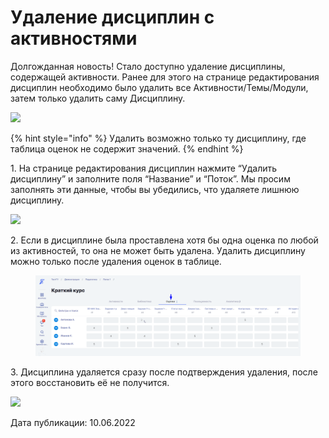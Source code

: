 # Удаление дисциплин с активностями

Долгожданная новость! Стало доступно удаление дисциплины, содержащей активности.     Ранее для этого на странице редактирования дисциплин необходимо было удалить все Активности/Темы/Модули, затем только удалить саму Дисциплину.&#x20;

![](broken-reference)

{% hint style="info" %}
Удалить возможно только ту дисциплину, где таблица оценок не содержит значений.
{% endhint %}

1\. На странице редактирования дисциплин нажмите “Удалить дисциплину” и заполните поля “Название” и “Поток”. Мы просим заполнять эти данные, чтобы вы убедились, что удаляете лишнюю дисциплину.

![](https://lh5.googleusercontent.com/8abyskEXUaVo6R19Z9SZ65YaG4DCJ-VWMAeQqRaa3co8C_OxrRLVR01ckeeBadT0QDzKzPUhqp9jr0tqTHlVIHDo0jIDjPjgstLqCD2X-UPDMxYEV_9y1dvGFuundxL431beO0lu2ITdqoc98Q)

2\. Если в дисциплине была проставлена хотя бы одна оценка по любой из активностей, то она не может быть удалена. Удалить дисциплину можно только после удаления оценок в таблице.

<figure><img src="../../.gitbook/assets/image (600).png" alt=""><figcaption></figcaption></figure>

3\. Дисциплина удаляется сразу после подтверждения удаления, после этого восстановить её не получится.

![](https://lh5.googleusercontent.com/uVa8GLsQY4VXbBgxigqGDSVDcNMUgVZ6ijw7moWn7NSjB86FE5ADRlmlkO31ghZCYiSgylA7qJQtmspWRiq_quLJtH3Y-Rvg6BHbylGOQuu7sgeLZUnuVFvWOx5Aj1E9-djR3MQ3mwkzjUH2nA)

Дата публикации: 10.06.2022
